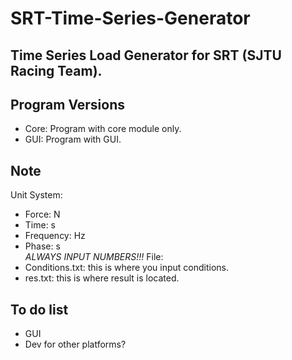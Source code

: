 # SRT-Time-Series-Generator
Time Series Load Generator for SRT (SJTU Racing Team).
---
## Program Versions
- Core: Program with core module only.
- GUI: Program with GUI.
## Note
Unit System:
- Force: N
- Time: s
- Frequency: Hz
- Phase: s  
*ALWAYS INPUT NUMBERS!!!*
File:
- Conditions.txt: this is where you input conditions.
- res.txt: this is where result is located.
## To do list
- GUI
- Dev for other platforms?

